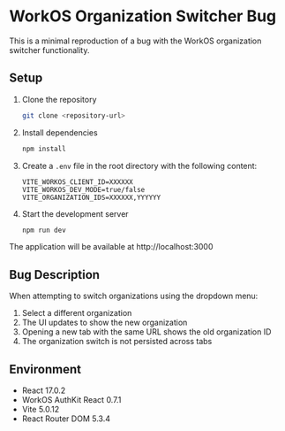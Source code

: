 # WorkOS Organization Switcher Bug

This is a minimal reproduction of a bug with the WorkOS organization switcher functionality.

## Setup

1. Clone the repository

   ```bash
   git clone <repository-url>
   ```

2. Install dependencies

   ```bash
   npm install
   ```

3. Create a `.env` file in the root directory with the following content:

   ```
   VITE_WORKOS_CLIENT_ID=XXXXXX
   VITE_WORKOS_DEV_MODE=true/false
   VITE_ORGANIZATION_IDS=XXXXXX,YYYYYY
   ```

4. Start the development server
   ```bash
   npm run dev
   ```

The application will be available at http://localhost:3000

## Bug Description

When attempting to switch organizations using the dropdown menu:

1. Select a different organization
2. The UI updates to show the new organization
3. Opening a new tab with the same URL shows the old organization ID
4. The organization switch is not persisted across tabs

## Environment

- React 17.0.2
- WorkOS AuthKit React 0.7.1
- Vite 5.0.12
- React Router DOM 5.3.4
